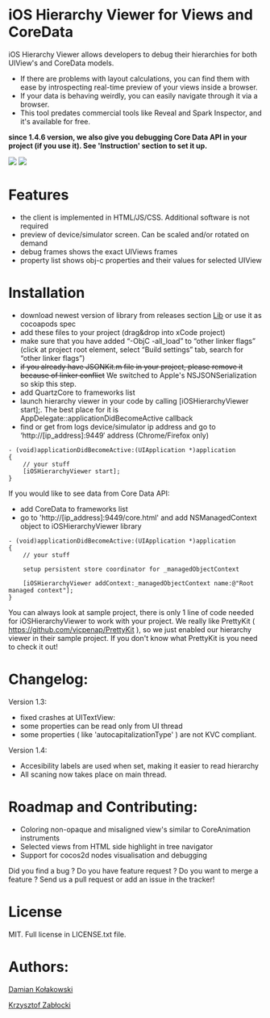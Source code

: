 iOS Hierarchy Viewer for Views and CoreData
====================

iOS Hierarchy Viewer allows developers to debug their hierarchies for both UIView's and CoreData models. 
- If there are problems with layout calculations, you can find them with ease by introspecting real-time preview of your views inside a browser.
- If your data is behaving weirdly, you can easily navigate through it via a browser.
- This tool predates commercial tools like Reveal and Spark Inspector, and it's available for free.

**since 1.4.6 version, we also give you debugging Core Data API in your project (if you use it). See 'Instruction' section to set it up.**

![](http://i.stack.imgur.com/ynqvG.png)
![](http://dl.dropbox.com/u/858551/core_data.png)

Features
====================

+ the client is implemented in HTML/JS/CSS. Additional software is not required
+ preview of device/simulator screen. Can be scaled and/or rotated on demand
+ debug frames shows the exact UIViews frames
+ property list shows obj-c properties and their values for selected UIView

Installation
====================

+ download newest version of library from releases section [Lib] or use it as cocoapods spec
+ add these files to your project (drag&drop into xCode project)
+ make sure that you have added “-ObjC -all_load” to “other linker flags” (click at project root element, select “Build settings” tab, search for “other linker flags”)
+ <del>if you already have JSONKit.m file in your project, please remove it because of linker conflict</del> We switched to Apple's NSJSONSerialization so skip this step.
+ add QuartzCore to frameworks list
+ launch hierarchy viewer in your code by calling [iOSHierarchyViewer start];. The best place for it is AppDelegate::applicationDidBecomeActive callback
+ find or get from logs device/simulator ip address and go to ‘http://[ip_address]:9449′ address (Chrome/Firefox only)

```objc
- (void)applicationDidBecomeActive:(UIApplication *)application
{
    // your stuff
    [iOSHierarchyViewer start];    
}
```

If you would like to see data from Core Data API:
+ add CoreData to frameworks list
+ go to 'http://[ip_address]:9449/core.html' and add NSManagedContext object to iOSHierarchyViewer library

```objc
- (void)applicationDidBecomeActive:(UIApplication *)application
{
    // your stuff
    
    setup persistent store coordinator for _managedObjectContext
    
    [iOSHierarchyViewer addContext:_managedObjectContext name:@"Root managed context"];    
}
```

You can always look at sample project, there is only 1 line of code needed for iOSHierarchyViewer to work with your project.
We really like PrettyKit ( https://github.com/vicpenap/PrettyKit ), so we just enabled our hierarchy viewer in their sample project. If you don't know what PrettyKit is you need to check it out!

Changelog:
====================

Version 1.3:
+ fixed crashes at UITextView:
+ some properties can be read only from UI thread
+ some properties ( like 'autocapitalizationType' ) are not KVC compliant.

Version 1.4:
+ Accesibility labels are used when set, making it easier to read hierarchy
+ All scaning now takes place on main thread.

Roadmap and Contributing:
====================
- Coloring non-opaque and misaligned view's similar to CoreAnimation instruments
- Selected views from HTML side highlight in tree navigator
- Support for cocos2d nodes visualisation and debugging

Did you find a bug ? Do you have feature request ? Do you want to merge a feature ?
Send us a pull request or add an issue in the tracker!

[LIB]: https://github.com/glock45/iOS-Hierarchy-Viewer/releases

License
====================
MIT. Full license in LICENSE.txt file.

Authors:
====================
[Damian Kołakowski](https://twitter.com/kolakowski)

[Krzysztof Zabłocki](http://twitter.com/merowing_)
